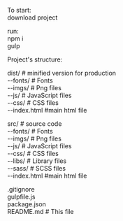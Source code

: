 To start:  
download project  

run:  
npm i  
gulp  

Project's structure:  

dist/ # minified version for production  
--fonts/ # Fonts  
--imgs/ # Png files  
--js/ # JavaScript files  
--css/ # CSS files  
--index.html #main html file  

src/ # source code  
--fonts/ # Fonts  
--imgs/ # Png files  
--js/ # JavaScript files  
--css/ # CSS files  
--libs/ # Library files  
--sass/ # SCSS files  
--index.html #main html file  

.gitignore  
gulpfile.js  
package.json  
README.md # This file  
